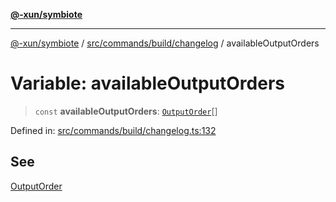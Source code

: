 [**@-xun/symbiote**](../../../../../README.md)

***

[@-xun/symbiote](../../../../../README.md) / [src/commands/build/changelog](../README.md) / availableOutputOrders

# Variable: availableOutputOrders

> `const` **availableOutputOrders**: [`OutputOrder`](../enumerations/OutputOrder.md)[]

Defined in: [src/commands/build/changelog.ts:132](https://github.com/Xunnamius/symbiote/blob/3831af5468c04bc48a0849a15233d1d644e5c45b/src/commands/build/changelog.ts#L132)

## See

[OutputOrder](../enumerations/OutputOrder.md)
